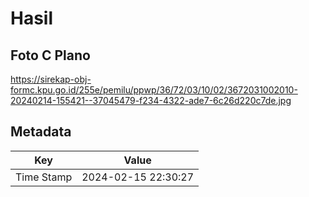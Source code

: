# Hasil

## Foto C Plano

https://sirekap-obj-formc.kpu.go.id/255e/pemilu/ppwp/36/72/03/10/02/3672031002010-20240214-155421--37045479-f234-4322-ade7-6c26d220c7de.jpg


## Metadata

| Key        | Value               |
| ---------- | ------------------- |
| Time Stamp | 2024-02-15 22:30:27 |



